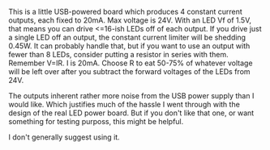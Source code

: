 This is a little USB-powered board which produces 4
constant current outputs, each fixed to 20mA. Max voltage
is 24V. With an LED Vf of 1.5V, that means you can
drive <=16-ish LEDs off of each output. If you drive
just a single LED off an output, the constant current
limiter will be shedding 0.45W. It can probably handle
that, but if you want to use an output with fewer than
8 LEDs, consider putting a resistor in series with them.
Remember V=IR. I is 20mA. Choose R to eat 50-75% of
whatever voltage will be left over after you subtract
the forward voltages of the LEDs from 24V.

The outputs inherent rather more noise from the USB power
supply than I would like. Which justifies much of the
hassle I went through with the design of the real LED
power board. But if you don't like that one, or want
something for testing purposs, this might be helpful.

I don't generally suggest using it.
